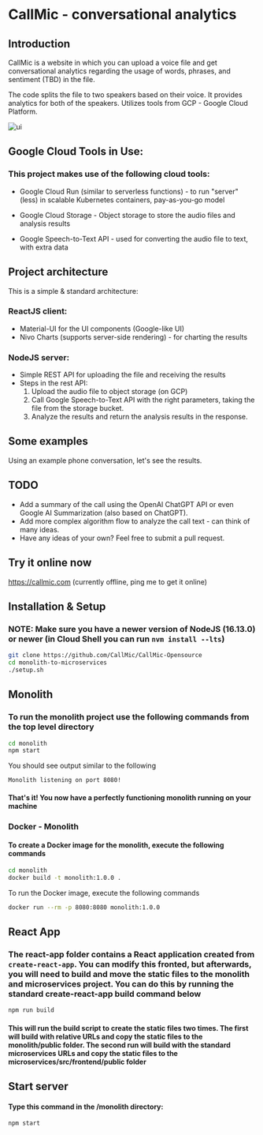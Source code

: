 # CallMic - conversational analytics

## Introduction

CallMic is a website in which you can upload a voice file and get conversational analytics regarding the usage of words, phrases, and sentiment (TBD) in the file. 

The code splits the file to two speakers based on their voice. It provides analytics for both of the speakers. Utilizes tools from GCP - Google Cloud Platform.

![ui](https://github.com/CallMic/CallMic-Proj/assets/15046011/df1753a1-d6ca-458c-a83a-ac711d9d70f7)

## Google Cloud Tools in Use:

### This project makes use of the following cloud tools:

- Google Cloud Run (similar to serverless functions) - to run "server"(less) in scalable Kubernetes containers, pay-as-you-go model

- Google Cloud Storage - Object storage to store the audio files and analysis results

- Google Speech-to-Text API - used for converting the audio file to text, with extra data

## Project architecture

This is a simple & standard architecture:

### ReactJS client:

- Material-UI for the UI components (Google-like UI) 
- Nivo Charts (supports server-side rendering) - for charting the results

### NodeJS server:

- Simple REST API for uploading the file and receiving the results
- Steps in the rest API:
  1. Upload the audio file to object storage (on GCP)
  2. Call Google Speech-to-Text API with the right parameters, taking the file from the storage bucket.
  3. Analyze the results and return the analysis results in the response.

## Some examples

Using an example phone conversation, let's see the results.


## TODO

- Add a summary of the call using the OpenAI ChatGPT API or even Google AI Summarization (also based on ChatGPT).
- Add more complex algorithm flow to analyze the call text - can think of many ideas.
- Have any ideas of your own? Feel free to submit a pull request.

## Try it online now

https://callmic.com (currently offline, ping me to get it online)

## Installation & Setup

### **NOTE:** Make sure you have a newer version of NodeJS (16.13.0) or newer (in Cloud Shell you can run `nvm install --lts`)

```bash
git clone https://github.com/CallMic/CallMic-Opensource
cd monolith-to-microservices
./setup.sh
```

## Monolith

### To run the monolith project use the following commands from the top level directory

```bash
cd monolith
npm start
```

You should see output similar to the following

```text
Monolith listening on port 8080!
```

#### That's it! You now have a perfectly functioning monolith running on your machine

### Docker - Monolith

#### To create a Docker image for the monolith, execute the following commands

```bash
cd monolith
docker build -t monolith:1.0.0 .
```

To run the Docker image, execute the following commands

```bash
docker run --rm -p 8080:8080 monolith:1.0.0
```

## React App

### The react-app folder contains a React application created from `create-react-app`. You can modify this fronted, but afterwards, you will need to build and move the static files to the monolith and microservices project. You can do this by running the standard create-react-app build command below

```bash
npm run build
```

#### This will run the build script to create the static files two times. The first will build with relative URLs and copy the static files to the monolith/public folder. The second run will build with the standard microservices URLs and copy the static files to the microservices/src/frontend/public folder

## Start server

#### Type this command in the /monolith directory:

```bash
npm start
```
